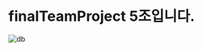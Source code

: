 # finalTeamProject 5조입니다.
![db](https://user-images.githubusercontent.com/91384430/165712118-2ea70ea2-8fcf-4520-aec1-e3781e160ca0.JPG)
